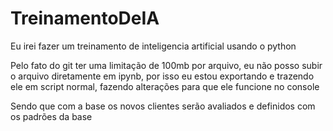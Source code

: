 # TreinamentoDeIA
Eu irei fazer um treinamento de inteligencia artificial usando o python

Pelo fato do git ter uma limitação de 100mb por arquivo, eu não posso subir o arquivo diretamente em ipynb, por isso eu estou exportando e trazendo ele em script normal, fazendo alterações para que ele funcione no console

Sendo que com a base os novos clientes serão avaliados e definidos com os padrões da base
